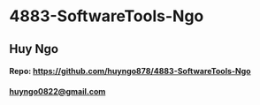 # 4883-SoftwareTools-Ngo
## Huy Ngo
#### Repo: https://github.com/huyngo878/4883-SoftwareTools-Ngo
#### huyngo0822@gmail.com

